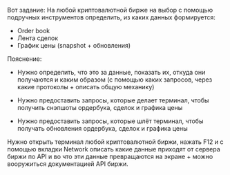 

Вот задание: 
На любой криптовалютной бирже на выбор с помощью подручных инструментов определить, из каких данных формируется:
- Order book
- Лента сделок
- График цены (snapshot + обновления)

Пояснение:
- Нужно определить, что это за данные, показать их, откуда они получаются и каким образом (с помощью каких запросов, через какие протоколы + описать общую механику)

- Нужно предоставить запросы, которые делает терминал, чтобы получить снэпшоты ордербука, сделок и графика цены

- Нужно предоставить запросы, которые шлёт терминал, чтобы получать обновления ордербука, сделок и графика цены

Нужно открыть терминал любой криптовалютной биржи, нажать F12 и с помощью вкладки Network описать какие данные приходят от сервера биржи по API и во что эти данные превращаются на экране + можно вооружиться документацией API биржи.



